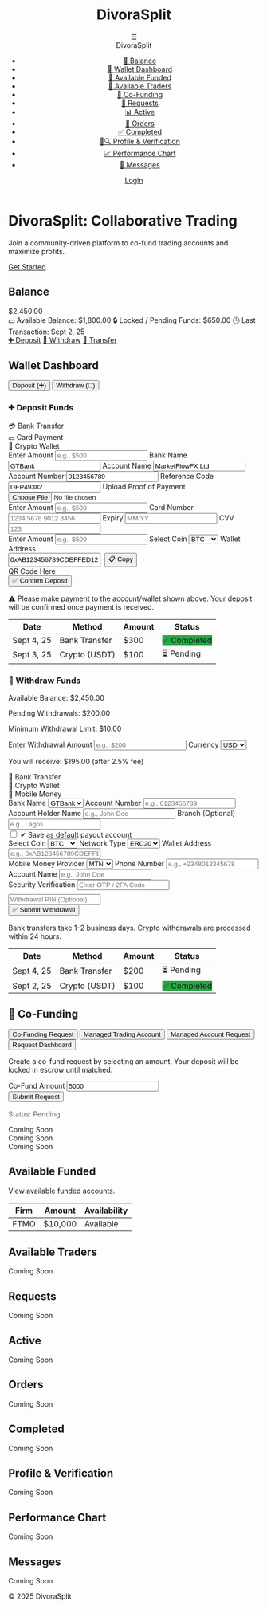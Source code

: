 <!DOCTYPE html>
<html lang="en">
<head>
    <meta charset="UTF-8">
    <meta name="viewport" content="width=device-width, initial-scale=1.0">
    <title>DivoraSplit - Wallet Dashboard</title>
    <link rel="stylesheet" href="https://cdnjs.cloudflare.com/ajax/libs/font-awesome/6.4.2/css/all.min.css">
    <style>
        :root {
            --primary: #0a1f44;
            --secondary: #d4af37;
            --light-bg: #f9f9f9;
            --white: #fff;
            --text: #333;
            --shadow: rgba(0,0,0,0.1);
            --green: #28a745;
            --red: #dc3545;
        }

 body {
            font-family: 'Segoe UI', sans-serif;
            background: var(--light-bg);
            color: var(--text);
            margin: 0;
            padding: 0;
            line-height: 1.6;
            overflow-x: hidden;
        }

 header {
            background: #4a2626;
            color: var(--white);
            padding: 1rem;
            display: flex;
            justify-content: space-between;
            align-items: center;
            box-shadow: 0 2px 5px var(--shadow);
            position: sticky;
            top: 0;
            z-index: 100;
        }

  .header-title h1 {
            margin: 0;
            font-size: 1.5rem;
        }

 nav {
            display: flex;
            align-items: center;
            gap: 1rem;
        }

 .hamburger {
            font-size: 1.5rem;
            cursor: pointer;
            position: relative;
        }

  .hamburger-menu {
            display: none;
            position: absolute;
            top: 100%;
            right: 0;
            width: 250px;
            background: var(--white);
            padding: 1rem;
            border-right: 1px solid #eee;
            box-shadow: 2px 2px 5px var(--shadow);
            z-index: 60;
        }

 .hamburger.active .hamburger-menu {
            display: block;
        }

  .hamburger .brand {
            font-size: 1.2rem;
            font-weight: bold;
            margin-bottom: 1rem;
            text-align: center;
        }

 .hamburger-menu ul {
            list-style: none;
            padding: 0;
        }

 .hamburger-menu ul li a {
            display: flex;
            align-items: center;
            padding: 0.5rem;
            color: var(--text);
            text-decoration: none;
        }

  .hamburger-menu ul li a:hover {
            background: var(--light-bg);
            border-radius: 5px;
        }

  .btn {
            padding: 0.5rem 1rem;
            border: none;
            border-radius: 20px;
            cursor: pointer;
            text-decoration: none;
            display: inline-flex;
            align-items: center;
            gap: 0.5rem;
        }

 .btn-primary { background: var(--secondary); color: var(--primary); }
        .btn-success { background: var(--green); color: var(--white); }
        .btn-danger { background: var(--red); color: var(--white); }
        .btn:hover { opacity: 0.9; }

 .dashboard {
            display: flex;
            min-height: calc(100vh - 60px);
        }

 .main-content {
            padding: 2rem;
            width: 100%;
        }

  section {
            background: var(--white);
            padding: 1.5rem;
            border-radius: 10px;
            box-shadow: 0 2px 5px var(--shadow);
            margin-bottom: 2rem;
            display: none;
        }

  section.active {
            display: block;
        }

 .wallet-tabs {
            display: flex;
            gap: 1rem;
            margin-bottom: 1.5rem;
            overflow-x: auto;
        }

  .tab-button {
            padding: 0.75rem 1.5rem;
            border: none;
            border-radius: 5px;
            cursor: pointer;
            background: var(--light-bg);
            font-weight: bold;
            white-space: nowrap;
        }

 .tab-button.active {
            background: var(--secondary);
            color: var(--white);
        }

 .form-group {
            margin-bottom: 1rem;
        }

  .form-group label {
            display: block;
            margin-bottom: 0.25rem;
        }

 .form-group input, .form-group select {
            width: 100%;
            padding: 0.5rem;
            border: 1px solid #ccc;
            border-radius: 5px;
        }

 .confirm-btn {
            background: var(--green);
            color: var(--white);
            padding: 0.75rem 1.5rem;
            font-size: 1rem;
            border: none;
            border-radius: 20px;
            cursor: pointer;
            width: 100%;
        }

  .confirm-btn:hover {
            opacity: 0.9;
        }

  .transactions-table th, .transactions-table td {
            padding: 0.5rem;
            text-align: left;
            border-bottom: 1px solid #ccc;
        }

  .transactions-table th {
            background: var(--primary);
            color: var(--white);
        }

 .status {
            padding: 0.25rem 0.5rem;
            border-radius: 5px;
            color: var(--white);
            font-size: 0.875rem;
        }

  .status-pending { background: #ffc107; }
        .status-completed { background: var(--green); }

  .placeholder {
            text-align: center;
            color: #666;
            font-style: italic;
        }

  .hidden {
            display: none;
        }

   .withdrawal-method-tabs {
            display: flex;
            gap: 1rem;
            margin-bottom: 1rem;
        }

 .withdrawal-method-tab {
            padding: 0.5rem 1rem;
            border: 1px solid #ccc;
            border-radius: 5px;
            cursor: pointer;
            background: var(--light-bg);
        }

  .withdrawal-method-tab.active {
            background: var(--secondary);
            color: var(--white);
            border-color: var(--secondary);
        }

 .copy-btn {
            padding: 0.25rem 0.5rem;
            background: var(--primary);
            color: var(--white);
            border: none;
            border-radius: 5px;
            cursor: pointer;
        }

 .copy-btn:hover {
            opacity: 0.9;
        }

 .save-default {
            margin-top: 0.5rem;
        }
    </style>
</head>
<body>
    <header>
        <div class="header-title">
            <h1>DivoraSplit</h1>
        </div>
        <nav>
            <div class="hamburger" onclick="toggleMenu()">
                ☰
                <div class="hamburger-menu">
                    <div class="brand">DivoraSplit</div>
                    <ul>
                        <li><a href="#" onclick="showTab('balance')">🏦 Balance</a></li>
                        <li><a href="#" onclick="showTab('wallet')">💼 Wallet Dashboard</a></li>
                        <li><a href="#" onclick="showTab('available-funded')">💼 Available Funded</a></li>
                        <li><a href="#" onclick="showTab('available-traders')">👥 Available Traders</a></li>
                        <li><a href="#" onclick="showTab('co-funding')">🤝 Co-Funding</a></li>
                        <li><a href="#" onclick="showTab('requests')">📩 Requests</a></li>
                        <li><a href="#" onclick="showTab('active')">📊 Active</a></li>
                        <li><a href="#" onclick="showTab('orders')">📑 Orders</a></li>
                        <li><a href="#" onclick="showTab('completed')">✅ Completed</a></li>
                        <li><a href="#" onclick="showTab('profile-verification')">👤🔍 Profile & Verification</a></li>
                        <li><a href="#" onclick="showTab('performance-chart')">📈 Performance Chart</a></li>
                        <li><a href="#" onclick="showTab('messages')">💬 Messages</a></li>
                    </ul>
                </div>
            </div>
            <a href="#" id="auth-btn" class="btn btn-primary">Login</a>
        </nav>
    </header>

  <div id="home-content">
        <div class="hero">
            <h1>DivoraSplit: Collaborative Trading</h1>
            <p>Join a community-driven platform to co-fund trading accounts and maximize profits.</p>
            <a href="#" class="btn btn-primary" onclick="login()">Get Started</a>
        </div>
    </div>

 <div id="dashboard-content" class="hidden">
        <div class="dashboard">
            <main class="main-content">
                <!-- Balance Section -->
                <section id="balance" class="active">
                    <h2>Balance</h2>
                    <div class="wallet-overview">
                        <div class="main-balance">$2,450.00</div>
                        <div class="sub-row">
                            <span><span role="img" aria-label="money">💵</span> Available Balance: $1,800.00</span>
                            <span><span role="img" aria-label="lock">🔒</span> Locked / Pending Funds: $650.00</span>
                            <span><span role="img" aria-label="clock">🕒</span> Last Transaction: Sept 2, 25</span>
                        </div>
                    </div>
                    <div class="quick-actions">
                        <a href="#" class="btn" onclick="showTab('deposit')">➕ Deposit</a>
                        <a href="#" class="btn" onclick="showTab('withdraw')">💸 Withdraw</a>
                        <a href="#" class="btn" onclick="showTab('transfer')">🔄 Transfer</a>
                    </div>
                </section>
   <!-- Wallet Dashboard -->
                <section id="wallet">
                    <h2>Wallet Dashboard</h2>
                    <div class="wallet-tabs">
                        <button class="tab-button" onclick="showTab('deposit')">Deposit (➕)</button>
                        <button class="tab-button" onclick="showTab('withdraw')">Withdraw (💸)</button>
                    </div>
                    <div id="deposit" class="tab-content">
                        <h3>➕ Deposit Funds</h3>
                        <div class="deposit-method-tabs">
                            <div class="deposit-method-tab active" id="bank-tab" onclick="showDepositMethod('bank')">💳 Bank Transfer</div>
                            <div class="deposit-method-tab" id="card-tab" onclick="showDepositMethod('card')">💵 Card Payment</div>
                            <div class="deposit-method-tab" id="crypto-tab" onclick="showDepositMethod('crypto')">🔗 Crypto Wallet</div>
                        </div>
                        <div id="deposit-details" class="form-group">
                            <div id="bank-details" class="deposit-method-content active">
                                <label>Enter Amount</label>
                                <input type="number" placeholder="e.g., $500" min="0">
                                <label>Bank Name</label>
                                <input type="text" value="GTBank" readonly>
                                <label>Account Name</label>
                                <input type="text" value="MarketFlowFX Ltd" readonly>
                                <label>Account Number</label>
                                <input type="text" value="0123456789" readonly>
                                <label>Reference Code</label>
                                <input type="text" value="DEP49382" readonly>
                                <label>Upload Proof of Payment</label>
                                <input type="file" accept="image/*">
                            </div>
                            <div id="card-details" class="deposit-method-content hidden">
                                <label>Enter Amount</label>
                                <input type="number" placeholder="e.g., $500" min="0">
                                <label>Card Number</label>
                                <input type="text" placeholder="1234 5678 9012 3456">
                                <label>Expiry</label>
                                <input type="text" placeholder="MM/YY">
                                <label>CVV</label>
                                <input type="text" placeholder="123">
                            </div>
                            <div id="crypto-details" class="deposit-method-content hidden">
                                <label>Enter Amount</label>
                                <input type="number" placeholder="e.g., $500" min="0">
                                <label>Select Coin</label>
                                <select>
                                    <option value="BTC">BTC</option>
                                    <option value="USDT">USDT</option>
                                    <option value="ETH">ETH</option>
                                </select>
                                <label>Wallet Address</label>
                                <div style="display: flex; gap: 0.5rem;">
                                    <input type="text" value="0xAB123456789CDEFFED1234..." readonly>
                                    <button class="copy-btn" onclick="copyToClipboard('0xAB123456789CDEFFED1234...')">📋 Copy</button>
                                </div>
                                <div class="qr-code">QR Code Here</div>
                            </div>
                        </div>
                        <button class="confirm-btn" onclick="confirmDeposit()">✅ Confirm Deposit</button>
                        <p class="placeholder" style="margin-top: 1rem;">⚠️ Please make payment to the account/wallet shown above. Your deposit will be confirmed once payment is received.</p>
                        <table class="transactions-table" style="margin-top: 1rem; width: 100%;">
                            <thead><tr><th>Date</th><th>Method</th><th>Amount</th><th>Status</th></tr></thead>
                            <tbody>
                                <tr><td>Sept 4, 25</td><td>Bank Transfer</td><td>$300</td><td><span class="status status-completed">✅ Completed</span></td></tr>
                                <tr><td>Sept 3, 25</td><td>Crypto (USDT)</td><td>$100</td><td><span class="status status-pending">⏳ Pending</span></td></tr>
                            </tbody>
                        </table>
                    </div>
                    <div id="withdraw" class="tab-content">
                        <h3>💸 Withdraw Funds</h3>
                        <div class="wallet-overview">
                            <p>Available Balance: $2,450.00</p>
                            <p>Pending Withdrawals: $200.00</p>
                            <p>Minimum Withdrawal Limit: $10.00</p>
                        </div>
                        <div class="form-group">
                            <label>Enter Withdrawal Amount</label>
                            <input type="number" id="withdrawal-amount" placeholder="e.g., $200" min="10" oninput="updateNetAmount()">
                            <label>Currency</label>
                            <select id="withdrawal-currency" onchange="updateNetAmount()">
                                <option value="USD">USD</option>
                                <option value="NGN">NGN</option>
                            </select>
                            <p>You will receive: <span id="net-amount">$195.00</span> (after 2.5% fee)</p>
                        </div>
                        <div class="withdrawal-method-tabs">
                            <div class="withdrawal-method-tab active" id="bank-withdrawal-tab" onclick="showWithdrawalMethod('bank')">🏦 Bank Transfer</div>
                            <div class="withdrawal-method-tab" id="crypto-withdrawal-tab" onclick="showWithdrawalMethod('crypto')">🔗 Crypto Wallet</div>
                            <div class="withdrawal-method-tab" id="mobile-withdrawal-tab" onclick="showWithdrawalMethod('mobile')">📲 Mobile Money</div>
                        </div>
                        <div id="withdrawal-details" class="form-group">
                            <div id="bank-withdrawal-details" class="withdrawal-method-content active">
                                <label>Bank Name</label>
                                <select>
                                    <option value="GTBank">GTBank</option>
                                    <option value="Zenith">Zenith</option>
                                </select>
                                <label>Account Number</label>
                                <input type="text" placeholder="e.g., 0123456789">
                                <label>Account Holder Name</label>
                                <input type="text" placeholder="e.g., John Doe">
                                <label>Branch (Optional)</label>
                                <input type="text" placeholder="e.g., Lagos">
                                <div class="save-default">
                                    <input type="checkbox" id="save-default-bank">
                                    <label for="save-default-bank">✔ Save as default payout account</label>
                                </div>
                            </div>
                            <div id="crypto-withdrawal-details" class="withdrawal-method-content hidden">
                                <label>Select Coin</label>
                                <select>
                                    <option value="BTC">BTC</option>
                                    <option value="USDT">USDT</option>
                                    <option value="ETH">ETH</option>
                                </select>
                                <label>Network Type</label>
                                <select>
                                    <option value="ERC20">ERC20</option>
                                    <option value="TRC20">TRC20</option>
                                </select>
                                <label>Wallet Address</label>
                                <input type="text" placeholder="e.g., 0xAB123456789CDEFFED1234...">
                            </div>
                            <div id="mobile-withdrawal-details" class="withdrawal-method-content hidden">
                                <label>Mobile Money Provider</label>
                                <select>
                                    <option value="MTN">MTN</option>
                                    <option value="Airtel">Airtel</option>
                                </select>
                                <label>Phone Number</label>
                                <input type="tel" placeholder="e.g., +2348012345678">
                                <label>Account Name</label>
                                <input type="text" placeholder="e.g., John Doe">
                            </div>
                        </div>
                        <div class="form-group">
                            <label>Security Verification</label>
                            <input type="text" placeholder="Enter OTP / 2FA Code">
                            <input type="password" placeholder="Withdrawal PIN (Optional)" style="margin-top: 0.5rem;">
                        </div>
                        <button class="confirm-btn" onclick="submitWithdrawal()">✅ Submit Withdrawal</button>
                        <p class="placeholder" style="margin-top: 1rem;">Bank transfers take 1–2 business days. Crypto withdrawals are processed within 24 hours.</p>
                        <table class="transactions-table" style="margin-top: 1rem; width: 100%;">
                            <thead><tr><th>Date</th><th>Method</th><th>Amount</th><th>Status</th></tr></thead>
                            <tbody>
                                <tr><td>Sept 4, 25</td><td>Bank Transfer</td><td>$200</td><td><span class="status status-pending">⏳ Pending</span></td></tr>
                                <tr><td>Sept 2, 25</td><td>Crypto (USDT)</td><td>$100</td><td><span class="status status-completed">✅ Completed</span></td></tr>
                            </tbody>
                        </table>
                    </div>
                </section>
  <!-- Co-Funding Section -->
                <section id="co-funding">
                    <h2>🤝 Co-Funding</h2>
                    <div class="wallet-tabs">
                        <button class="tab-button" onclick="showTab('co-fund-request')">Co-Funding Request</button>
                        <button class="tab-button" onclick="showTab('managed-trading')">Managed Trading Account</button>
                        <button class="tab-button" onclick="showTab('managed-account')">Managed Account Request</button>
                        <button class="tab-button" onclick="showTab('requests-dashboard')">Request Dashboard</button>
                    </div>
                    <div id="co-fund-request" class="tab-content">
                        <p>Create a co-fund request by selecting an amount. Your deposit will be locked in escrow until matched.</p>
                        <form>
                            <div class="form-group">
                                <label for="co-fund-amount">Co-Fund Amount</label>
                                <input type="number" id="co-fund-amount" placeholder="e.g., $5k" value="5000">
                            </div>
                            <button type="button" class="confirm-btn" onclick="submitCoFundRequest()">Submit Request</button>
                            <div class="status-tracker" style="margin-top: 1rem; color: #666;">Status: <span class="status status-pending">Pending</span></div>
                        </form>
                    </div>
                    <div id="managed-trading" class="tab-content">
                        <div class="placeholder">Coming Soon</div>
                    </div>
                    <div id="managed-account" class="tab-content">
                        <div class="placeholder">Coming Soon</div>
                    </div>
                    <div id="requests-dashboard" class="tab-content">
                        <div class="placeholder">Coming Soon</div>
                    </div>
                </section>
  <!-- Other Sections -->
                <section id="available-funded">
                    <h2>Available Funded</h2>
                    <p>View available funded accounts.</p>
                    <table class="transactions-table">
                        <thead><tr><th>Firm</th><th>Amount</th><th>Availability</th></tr></thead>
                        <tbody><tr><td>FTMO</td><td>$10,000</td><td>Available</td></tr></tbody>
                    </table>
                </section>
                <section id="available-traders">
                    <h2>Available Traders</h2>
                    <div class="placeholder">Coming Soon</div>
                </section>
                <section id="requests">
                    <h2>Requests</h2>
                    <div class="placeholder">Coming Soon</div>
                </section>
                <section id="active">
                    <h2>Active</h2>
                    <div class="placeholder">Coming Soon</div>
                </section>
                <section id="orders">
                    <h2>Orders</h2>
                    <div class="placeholder">Coming Soon</div>
                </section>
                <section id="completed">
                    <h2>Completed</h2>
                    <div class="placeholder">Coming Soon</div>
                </section>
                <section id="profile-verification">
                    <h2>Profile & Verification</h2>
                    <div class="placeholder">Coming Soon</div>
                </section>
                <section id="performance-chart">
                    <h2>Performance Chart</h2>
                    <div class="placeholder">Coming Soon</div>
                </section>
                <section id="messages">
                    <h2>Messages</h2>
                    <div class="placeholder">Coming Soon</div>
                </section>
            </main>
        </div>
    </div>

  <footer>
        <p>&copy; 2025 DivoraSplit</p>
    </footer>

  <script>
        let isLoggedIn = false;

        function updateUI() {
            const homeContent = document.getElementById('home-content');
            const dashboardContent = document.getElementById('dashboard-content');
            const authBtn = document.getElementById('auth-btn');

            if (isLoggedIn) {
                homeContent.classList.add('hidden');
                dashboardContent.classList.remove('hidden');
                authBtn.textContent = 'Logout';
                authBtn.onclick = logout;
                showTab('balance');
            } else {
                homeContent.classList.remove('hidden');
                dashboardContent.classList.add('hidden');
                authBtn.textContent = 'Login';
                authBtn.onclick = login;
            }
        }

        function toggleMenu() {
            const hamburger = document.querySelector('.hamburger');
            hamburger.classList.toggle('active');
        }

        function login() {
            isLoggedIn = true;
            updateUI();
        }

        function logout() {
            isLoggedIn = false;
            updateUI();
            document.querySelectorAll('section').forEach(section => section.classList.remove('active'));
            document.querySelectorAll('.tab-button').forEach(btn => btn.classList.remove('active'));
            document.querySelectorAll('.tab-content').forEach(content => content.classList.remove('active'));
            document.querySelectorAll('.deposit-method-tab').forEach(tab => tab.classList.remove('active'));
            document.querySelectorAll('.deposit-method-content').forEach(content => content.classList.add('hidden'));
            document.querySelectorAll('.withdrawal-method-tab').forEach(tab => tab.classList.remove('active'));
            document.querySelectorAll('.withdrawal-method-content').forEach(content => content.classList.add('hidden'));
        }

        function showTab(tab) {
            const dashboardContent = document.getElementById('dashboard-content');
            if (dashboardContent) dashboardContent.classList.remove('hidden');

            document.querySelectorAll('section').forEach(section => {
                section.classList.remove('active');
                const subTabs = section.querySelectorAll('.tab-content');
                subTabs.forEach(subTab => subTab.classList.remove('active'));
            });
            document.querySelectorAll('.tab-button').forEach(btn => btn.classList.remove('active'));

            const activeElement = document.getElementById(tab);
            if (activeElement) {
                if (activeElement.classList.contains('tab-content')) {
                    const parentSection = activeElement.closest('section');
                    if (parentSection) {
                        parentSection.classList.add('active');
                        activeElement.classList.add('active');
                        const tabButtons = parentSection.querySelectorAll('.tab-button');
                        tabButtons.forEach(btn => {
                            const btnTab = btn.getAttribute('onclick').match(/showTab\('(\w+)'\)/)[1];
                            if (btnTab === tab) btn.classList.add('active');
                        });
                    }
                } else {
                    activeElement.classList.add('active');
                    const tabButtons = activeElement.querySelectorAll('.wallet-tabs .tab-button');
                    if (tabButtons.length > 0) {
                        const defaultSubTab = tabButtons[0].getAttribute('onclick').match(/showTab\('(\w+)'\)/)[1];
                        showTab(defaultSubTab);
                        return;
                    }
                }
            } else {
                showTab('balance');
            }
        }

        function showDepositMethod(method) {
            document.querySelectorAll('.deposit-method-tab').forEach(tab => tab.classList.remove('active'));
            document.querySelectorAll('.deposit-method-content').forEach(content => content.classList.add('hidden'));

            document.querySelector(`#${method}-details`).classList.remove('hidden');
            document.querySelector(`#${method}-tab`).classList.add('active');
        }

        function showWithdrawalMethod(method) {
            document.querySelectorAll('.withdrawal-method-tab').forEach(tab => tab.classList.remove('active'));
            document.querySelectorAll('.withdrawal-method-content').forEach(content => content.classList.add('hidden'));

            document.querySelector(`#${method}-withdrawal-details`).classList.remove('hidden');
            document.querySelector(`#${method}-withdrawal-tab`).classList.add('active');
        }

        function copyToClipboard(text) {
            navigator.clipboard.writeText(text).then(() => alert('Copied to clipboard!'));
        }

        function updateNetAmount() {
            const amount = parseFloat(document.getElementById('withdrawal-amount').value) || 0;
            const feeRate = 0.025; // 2.5% fee
            const fee = amount * feeRate;
            const netAmount = amount - fee;
            document.getElementById('net-amount').textContent = `${netAmount.toFixed(2)}`;
        }

        function confirmDeposit() {
            alert('Deposit confirmed! Processing will begin once payment is verified.');
        }

        function submitWithdrawal() {
            const otp = document.querySelector('input[placeholder="Enter OTP / 2FA Code"]').value;
            const pin = document.querySelector('input[placeholder="Withdrawal PIN (Optional)"]').value;
            if (otp && (pin || true)) { // Simplified check; add real validation
                alert('Withdrawal submitted! Processing will begin shortly.');
            } else {
                alert('Please enter OTP and optionally a PIN for security.');
            }
        }

        function submitCoFundRequest() {
            if (confirm('Submit Co-Funding Request?')) {
                alert('Request submitted successfully! Status: Pending');
            }
        }

        window.onload = () => {
            updateUI();
        };
    </script>
</body>
</html>

